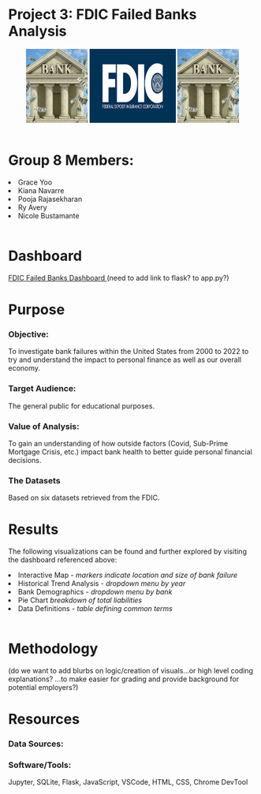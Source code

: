 # Project 3: FDIC Failed Banks Analysis

<center>
<img src="images/bank.jpg" height=150 width=125/>
<img src="images/fdiclogo.png" height=150 width=175/>
<img src="images/bank.jpg" height=150 width=125/>
</center>
<br>

# Group 8 Members:
<li> Grace Yoo </li>
<li> Kiana Navarre </li>
<li> Pooja Rajasekharan </li>
<li> Ry Avery </li>
<li> Nicole Bustamante </li>
<br>

# Dashboard
<a href=""> FDIC Failed Banks Dashboard </a>(need to add link to flask? to app.py?)
<br>

# Purpose

### Objective: 
To investigate bank failures within the United States from 2000 to 2022 to try and understand the impact to personal finance as well as our overall economy.

### Target Audience:
The general public for educational purposes.

### Value of Analysis:
To gain an understanding of how outside factors (Covid, Sub-Prime Mortgage Crisis, etc.) impact bank health to better guide personal financial decisions.

### The Datasets
Based on six datasets retrieved from the FDIC.
<br>

# Results
The following visualizations can be found and further explored by visiting the dashboard referenced above:
<li> Interactive Map - <i>markers indicate location and size of bank failure </i></li>
<li> Historical Trend Analysis - <i>dropdown menu by year </i></li>
<li> Bank Demographics - <i>dropdown menu by bank </i></li>
<li> Pie Chart <i>breakdown of total liabilities </i></li>
<li> Data Definitions - <i>table defining common terms </i></li>
<br>

# Methodology
(do we want to add blurbs on logic/creation of visuals...or high level coding explanations? ...to make easier for grading and provide background for potential employers?)
<br>

# Resources
### Data Sources:

### Software/Tools:
Jupyter, SQLite, Flask, JavaScript, VSCode, HTML, CSS, Chrome DevTool